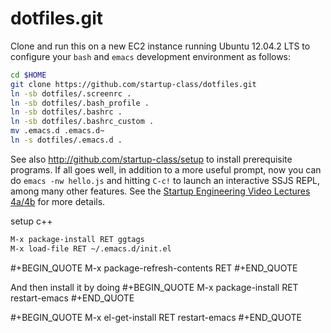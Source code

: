dotfiles.git
============
Clone and run this on a new EC2 instance running Ubuntu 12.04.2 LTS to
configure your `bash` and `emacs` development environment as follows:

```sh
cd $HOME
git clone https://github.com/startup-class/dotfiles.git
ln -sb dotfiles/.screenrc .
ln -sb dotfiles/.bash_profile .
ln -sb dotfiles/.bashrc .
ln -sb dotfiles/.bashrc_custom .
mv .emacs.d .emacs.d~
ln -s dotfiles/.emacs.d .
```

See also http://github.com/startup-class/setup to install prerequisite
programs. If all goes well, in addition to a more useful prompt, now you can
do `emacs -nw hello.js` and hitting `C-c!` to launch an interactive SSJS
REPL, among many other features. See the
[Startup Engineering Video Lectures 4a/4b](https://class.coursera.org/startup-001/lecture/index)
for more details.


setup c++
```sh
M-x package-install RET ggtags
M-x load-file RET ~/.emacs.d/init.el
```

#+BEGIN_QUOTE
M-x package-refresh-contents RET
#+END_QUOTE

And then install it by doing
#+BEGIN_QUOTE
M-x package-install RET restart-emacs
#+END_QUOTE

#+BEGIN_QUOTE
M-x el-get-install RET restart-emacs
#+END_QUOTE